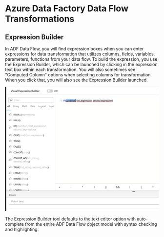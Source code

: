 # Azure Data Factory Data Flow Transformations

## Expression Builder

In ADF Data Flow, you will find expression boxes when you can enter expressions for data transformation that utilizes columns, fields, variables, parameters, functions from your data flow. To build the expression, you use the Expression Builder, which can be launched by clicking in the expression text box within each transformation. You will also sometimes see "Computed Column" options when selecting columns for transformation. When you click that, you will also see the Expression Builder launched.

![Expression Builder](../images/expression.png "Expression Builder")

The Expression Builder tool defaults to the text editor option with auto-complete from the entire ADF Data Flow object model with syntax checking and highlighting.
